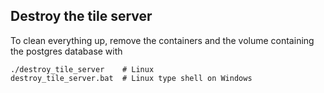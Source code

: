 ## Destroy the tile server
To clean everything up, remove the containers and the volume containing the postgres database with
```
./destroy_tile_server    # Linux
destroy_tile_server.bat  # Linux type shell on Windows
```